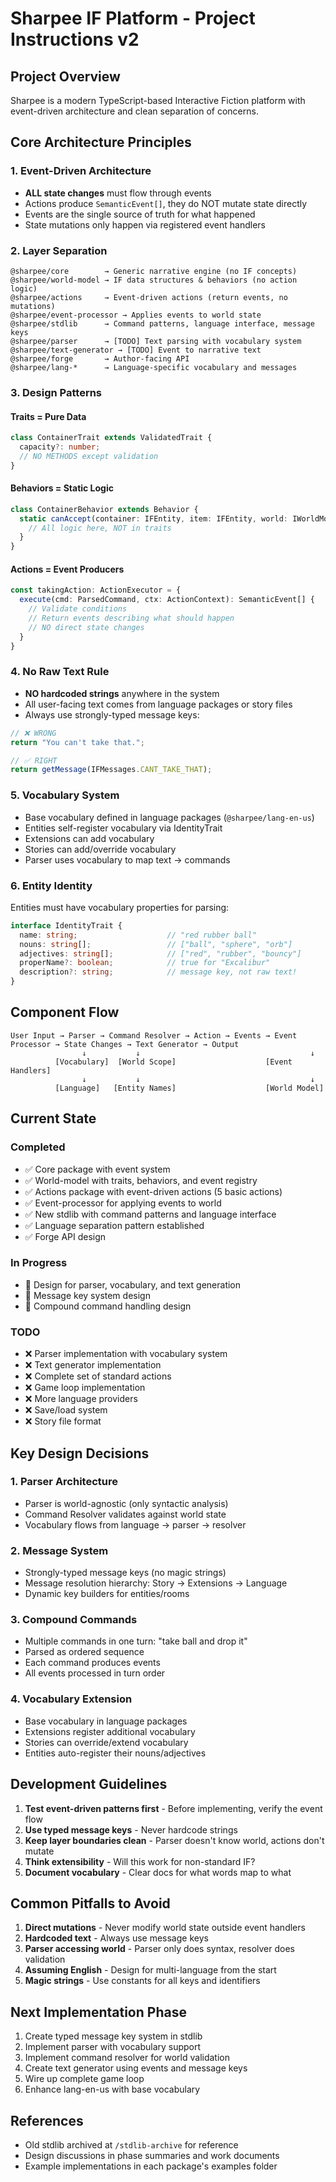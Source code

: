 # Sharpee IF Platform - Project Instructions v2

## Project Overview
Sharpee is a modern TypeScript-based Interactive Fiction platform with event-driven architecture and clean separation of concerns.

## Core Architecture Principles

### 1. Event-Driven Architecture
- **ALL state changes** must flow through events
- Actions produce `SemanticEvent[]`, they do NOT mutate state directly
- Events are the single source of truth for what happened
- State mutations only happen via registered event handlers

### 2. Layer Separation
```
@sharpee/core        → Generic narrative engine (no IF concepts)
@sharpee/world-model → IF data structures & behaviors (no action logic)
@sharpee/actions     → Event-driven actions (return events, no mutations)
@sharpee/event-processor → Applies events to world state
@sharpee/stdlib      → Command patterns, language interface, message keys
@sharpee/parser      → [TODO] Text parsing with vocabulary system
@sharpee/text-generator → [TODO] Event to narrative text
@sharpee/forge       → Author-facing API
@sharpee/lang-*      → Language-specific vocabulary and messages
```

### 3. Design Patterns

#### Traits = Pure Data
```typescript
class ContainerTrait extends ValidatedTrait {
  capacity?: number;
  // NO METHODS except validation
}
```

#### Behaviors = Static Logic
```typescript
class ContainerBehavior extends Behavior {
  static canAccept(container: IFEntity, item: IFEntity, world: IWorldModel): boolean {
    // All logic here, NOT in traits
  }
}
```

#### Actions = Event Producers
```typescript
const takingAction: ActionExecutor = {
  execute(cmd: ParsedCommand, ctx: ActionContext): SemanticEvent[] {
    // Validate conditions
    // Return events describing what should happen
    // NO direct state changes
  }
}
```

### 4. No Raw Text Rule
- **NO hardcoded strings** anywhere in the system
- All user-facing text comes from language packages or story files
- Always use strongly-typed message keys:
```typescript
// ❌ WRONG
return "You can't take that.";

// ✅ RIGHT
return getMessage(IFMessages.CANT_TAKE_THAT);
```

### 5. Vocabulary System
- Base vocabulary defined in language packages (`@sharpee/lang-en-us`)
- Entities self-register vocabulary via IdentityTrait
- Extensions can add vocabulary
- Stories can add/override vocabulary
- Parser uses vocabulary to map text → commands

### 6. Entity Identity
Entities must have vocabulary properties for parsing:
```typescript
interface IdentityTrait {
  name: string;                    // "red rubber ball"
  nouns: string[];                 // ["ball", "sphere", "orb"]
  adjectives: string[];            // ["red", "rubber", "bouncy"]
  properName?: boolean;            // true for "Excalibur"
  description?: string;            // message key, not raw text!
}
```

## Component Flow

```
User Input → Parser → Command Resolver → Action → Events → Event Processor → State Changes → Text Generator → Output
                ↓           ↓                                      ↓
          [Vocabulary]  [World Scope]                    [Event Handlers]
                ↓           ↓                                      ↓
          [Language]   [Entity Names]                    [World Model]
```

## Current State

### Completed
- ✅ Core package with event system
- ✅ World-model with traits, behaviors, and event registry
- ✅ Actions package with event-driven actions (5 basic actions)
- ✅ Event-processor for applying events to world
- ✅ New stdlib with command patterns and language interface
- ✅ Language separation pattern established
- ✅ Forge API design

### In Progress
- 🔄 Design for parser, vocabulary, and text generation
- 🔄 Message key system design
- 🔄 Compound command handling design

### TODO
- ❌ Parser implementation with vocabulary system
- ❌ Text generator implementation
- ❌ Complete set of standard actions
- ❌ Game loop implementation
- ❌ More language providers
- ❌ Save/load system
- ❌ Story file format

## Key Design Decisions

### 1. Parser Architecture
- Parser is world-agnostic (only syntactic analysis)
- Command Resolver validates against world state
- Vocabulary flows from language → parser → resolver

### 2. Message System
- Strongly-typed message keys (no magic strings)
- Message resolution hierarchy: Story → Extensions → Language
- Dynamic key builders for entities/rooms

### 3. Compound Commands
- Multiple commands in one turn: "take ball and drop it"
- Parsed as ordered sequence
- Each command produces events
- All events processed in turn order

### 4. Vocabulary Extension
- Base vocabulary in language packages
- Extensions register additional vocabulary
- Stories can override/extend vocabulary
- Entities auto-register their nouns/adjectives

## Development Guidelines

1. **Test event-driven patterns first** - Before implementing, verify the event flow
2. **Use typed message keys** - Never hardcode strings
3. **Keep layer boundaries clean** - Parser doesn't know world, actions don't mutate
4. **Think extensibility** - Will this work for non-standard IF?
5. **Document vocabulary** - Clear docs for what words map to what

## Common Pitfalls to Avoid

1. **Direct mutations** - Never modify world state outside event handlers
2. **Hardcoded text** - Always use message keys
3. **Parser accessing world** - Parser only does syntax, resolver does validation
4. **Assuming English** - Design for multi-language from the start
5. **Magic strings** - Use constants for all keys and identifiers

## Next Implementation Phase

1. Create typed message key system in stdlib
2. Implement parser with vocabulary support
3. Implement command resolver for world validation  
4. Create text generator using events and message keys
5. Wire up complete game loop
6. Enhance lang-en-us with base vocabulary

## References
- Old stdlib archived at `/stdlib-archive` for reference
- Design discussions in phase summaries and work documents
- Example implementations in each package's examples folder